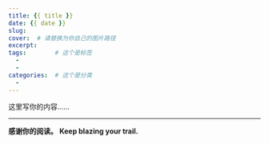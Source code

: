 ```yaml
---
title: {{ title }}
date: {{ date }}
slug: 
cover:  # 请替换为你自己的图片路径
excerpt: 
tags:        # 这个是标签
  - 
  - 
categories:  # 这个是分类
  - 
---
```

<!-- 正文开始 -->

这里写你的内容……

---

**感谢你的阅读。**
**Keep blazing your trail.**